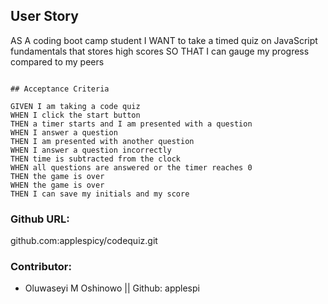 ## User Story
AS A coding boot camp student
I WANT to take a timed quiz on JavaScript fundamentals that stores high scores
SO THAT I can gauge my progress compared to my peers
```

## Acceptance Criteria

GIVEN I am taking a code quiz
WHEN I click the start button
THEN a timer starts and I am presented with a question
WHEN I answer a question
THEN I am presented with another question
WHEN I answer a question incorrectly
THEN time is subtracted from the clock
WHEN all questions are answered or the timer reaches 0
THEN the game is over
WHEN the game is over
THEN I can save my initials and my score
```

### Github URL: 
github.com:applespicy/codequiz.git




### Contributor: 
 
 - Oluwaseyi M Oshinowo || Github: applespi
